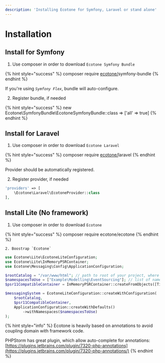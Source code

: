 ```yaml
---
description: 'Installing Ecotone for Symfony, Laravel or stand alone'
---
```


# Installation



## Install for Symfony

1. Use composer in order to download `Ecotone Symfony Bundle`

{% hint style="success" %}
composer require [ecotone/](https://packagist.org/packages/ecotone/)symfony-bundle
{% endhint %}

If you're using _`Symfony Flex`_,  bundle will auto-configure. 

2. Register bundle, if needed

{% hint style="success" %}
new Ecotone\SymfonyBundle\EcotoneSymfonyBundle::class =&gt; \['all' =&gt; true\]
{% endhint %}

## Install for Laravel

1. Use composer in order to download `Ecotone Laravel`

{% hint style="success" %}
composer require [ecotone/](https://packagist.org/packages/ecotone/)laravel
{% endhint %}

Provider should be automatically registered.

2. Register provider, if needed

```php
'providers' => [
    \Ecotone\Laravel\EcotoneProvider::class
],
```

## Install Lite \(No framework\)

1. Use composer in order to download `Ecotone`

{% hint style="success" %}
composer require ecotone/ecotone
{% endhint %}

    2. Boostrap `Ecotone`

```php
use Ecotone\Lite\EcotoneLiteConfiguration;
use Ecotone\Lite\InMemoryPSRContainer;
use Ecotone\Messaging\Config\ApplicationConfiguration;

$rootCatalog = "/var/www/html"; // path to root of your project, where composer.json exists
$namespacesToUse = ["Example\Modelling\EventSourcing"]; // list of namespaces, that should be boostraped by Ecotone
$psr11CompatibleContainer = InMemoryPSRContainer::createFromObjects([TicketRepository::createEmpty()]); // you may use existing in memory implemantation for testing purposes

$messagingSystem = EcotoneLiteConfiguration::createWithConfiguration(
    $rootCatalog,
    $psr11CompatibleContainer,
    ApplicationConfiguration::createWithDefaults()
        ->withNamespaces($namespacesToUse)
);
```



{% hint style="info" %}
Ecotone is heavily based on annotations to avoid coupling domain with framework code.  
  
PHPStorm has great plugin, which allow auto-complete for annotations: [https://plugins.jetbrains.com/plugin/7320-php-annotations](https://plugins.jetbrains.com/plugin/7320-php-annotations/)
{% endhint %}

